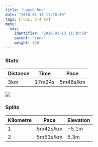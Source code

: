 ```yaml
---
title: "Lunch Run"
date: "2018-01-13 11:30:50"
tags: [runs, 3-4 km]
menu:
  nav:
    identifier: "2018-01-13 11:30:50"
    parent: "runs"
    weight: 130
---
```


### Stats

| Distance | Time | Pace |
|----------|------|------|
|3km|17m24s|5m48s/km|

<img src='https://maps.googleapis.com/maps/api/staticmap?maptype=roadmap&path=enc:}wjeI`gvLwLyBMf]sBdJ~ArDa@zCzAXmA~CpCtQfAPfB|IcC_D?sEwEcTfBwAgBy@~@g^e@mIxAqIpKxB&key=AIzaSyAfqMeaZ1CCJFGP5cWud__oZnT_Pybg-1M&size=800x800&markers=color:yellow|label:S|53.47215,-2.24897&markers=color:green|label:F|53.47216000000001,-2.2487100000000004'>

### Splits

| Kilometre | Pace | Elevation |
|------|------|-----------|
|1|5m42s/km|-5.1m|
|2|5m51s/km|5.3m|
